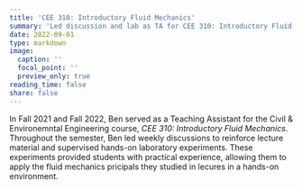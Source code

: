 ```yaml
---
title: 'CEE 310: Introductory Fluid Mechanics'
summary: 'Led discussion and lab as TA for CEE 310: Introductory Fluid Mechanics'
date: 2022-09-01
type: markdown
image:
  caption: ''
  focal_point: ''
  preview_only: true
reading_time: false
share: false
---
```


In Fall 2021 and Fall 2022, Ben served as a Teaching Assistant for the Civil & Environemntal Engineering course, _CEE 310: Introductory Fluid Mechanics_.  Throughout the semester, Ben led weekly discussions to reinforce lecture material and supervised hands-on laboratory experiments.  These experiments provided students with practical experience, allowing them to apply the fluid mechanics pricipals they studied in lecures in a hands-on environment.
